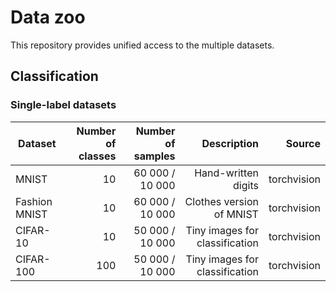 # Data zoo

This repository provides unified access to the multiple datasets.

## Classification

### Single-label datasets

| Dataset | Number of classes | Number of samples | Description | Source |
| --- | ---: | ---: | ---: | ---: |
| MNIST | 10 | 60 000 / 10 000 | Hand-written digits | torchvision |
| Fashion MNIST | 10 | 60 000 / 10 000 | Clothes version of MNIST | torchvision |
| CIFAR-10 | 10 | 50 000 / 10 000 | Tiny images for classification | torchvision |
| CIFAR-100 | 100 | 50 000 / 10 000 | Tiny images for classification | torchvision |

<!-- ### Multiple labels datasets -->
<!-- 
## Segmentation

| Dataset | Number of classes | Number of samples | Description | Source |
| --- | ---: | ---: | ---: | ---: |
| ADE20k | 10 | 60 000 / 10 000 | General-purpose scene parsing | torchvision | -->